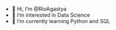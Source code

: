 - 👋 Hi, I’m @RioAgastya
- 👀 I’m interested in Data Science
- 🌱 I’m currently learning Python and SQL


<!---
RioAgastya/RioAgastya is a ✨ special ✨ repository because its `README.md` (this file) appears on your GitHub profile.
You can click the Preview link to take a look at your changes.
--->
